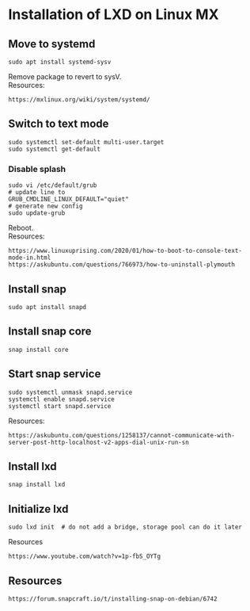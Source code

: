 # Installation of LXD on Linux MX
## Move to systemd
```
sudo apt install systemd-sysv
```
Remove package to revert to sysV.<br/>
Resources:
```
https://mxlinux.org/wiki/system/systemd/
```

## Switch to text mode
```
sudo systemctl set-default multi-user.target
sudo systemctl get-default
```
### Disable splash
```
sudo vi /etc/default/grub
# update line to
GRUB_CMDLINE_LINUX_DEFAULT="quiet"
# generate new config
sudo update-grub
```
Reboot.<br/>
Resources:
```
https://www.linuxuprising.com/2020/01/how-to-boot-to-console-text-mode-in.html
https://askubuntu.com/questions/766973/how-to-uninstall-plymouth
```

## Install snap
```
sudo apt install snapd
```
## Install snap core
```
snap install core
```
## Start snap service
```
sudo systemctl unmask snapd.service
systemctl enable snapd.service
systemctl start snapd.service
```
Resources:
```
https://askubuntu.com/questions/1258137/cannot-communicate-with-server-post-http-localhost-v2-apps-dial-unix-run-sn
```
## Install lxd
```
snap install lxd
```
## Initialize lxd
```
sudo lxd init  # do not add a bridge, storage pool can do it later
```
Resources
```
https://www.youtube.com/watch?v=1p-fbS_OYTg
```
## Resources
```
https://forum.snapcraft.io/t/installing-snap-on-debian/6742
```
